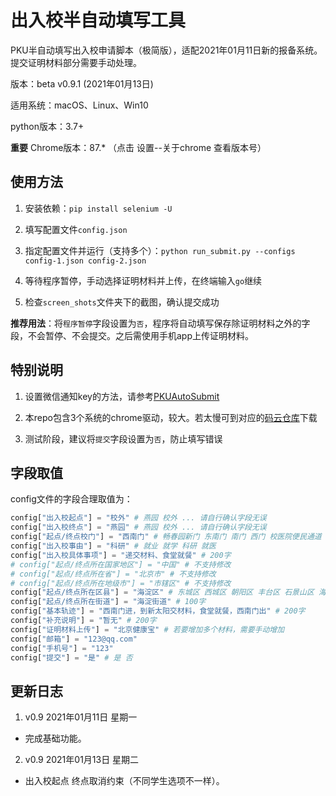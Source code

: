 # 出入校半自动填写工具

PKU半自动填写出入校申请脚本（极简版），适配2021年01月11日新的报备系统。提交证明材料部分需要手动处理。

版本：beta v0.9.1 (2021年01月13日)

适用系统：macOS、Linux、Win10

python版本：3.7+

**重要** Chrome版本：87.* （点击 设置--关于chrome 查看版本号）

## 使用方法

1. 安装依赖：`pip install selenium -U`

2. 填写配置文件`config.json`

3. 指定配置文件并运行（支持多个）：`python run_submit.py --configs config-1.json config-2.json`

4. 等待程序暂停，手动选择证明材料并上传，在终端输入`go`继续

5. 检查`screen_shots`文件夹下的截图，确认提交成功

**推荐用法**：将`程序暂停`字段设置为`否`，程序将自动填写保存除证明材料之外的字段，不会暂停、不会提交。之后需使用手机app上传证明材料。

## 特别说明

1. 设置微信通知key的方法，请参考[PKUAutoSubmit](https://github.com/Bruuuuuuce/PKUAutoSubmit)

2. 本repo包含3个系统的chrome驱动，较大。若太慢可到对应的[码云仓库](https://gitee.com/JimXiongGM/pku-semi-auto-submit-jan11)下载

3. 测试阶段，建议将`提交`字段设置为`否`，防止填写错误

## 字段取值

config文件的字段合理取值为：

```python
config["出入校起点"] = "校外" # 燕园 校外 ... 请自行确认字段无误
config["出入校终点"] = "燕园" # 燕园 校外 ... 请自行确认字段无误
config["起点/终点校门"] = "西南门" # 畅春园新门 东南门 南门 西门 校医院便民通道 小东门 东侧门 东门 西南门 燕园大厦门
config["出入校事由"] = "科研" # 就业 就学 科研 就医
config["出入校具体事项"] = "递交材料、食堂就餐" # 200字
# config["起点/终点所在国家地区"] = "中国" # 不支持修改
# config["起点/终点所在省"] = "北京市" # 不支持修改
# config["起点/终点所在地级市"] = "市辖区" # 不支持修改
config["起点/终点所在区县"] = "海淀区" # 东城区 西城区 朝阳区 丰台区 石景山区 海淀区 顺义区 通州区 大兴区 房山区 门头沟区 昌平区 平谷区 密云区 怀柔区 延庆区
config["起点/终点所在街道"] = "海淀街道" # 100字
config["基本轨迹"] = "西南门进，到新太阳交材料，食堂就餐，西南门出" # 200字
config["补充说明"] = "暂无" # 200字
config["证明材料上传"] = "北京健康宝" # 若要增加多个材料，需要手动增加
config["邮箱"] = "123@qq.com"
config["手机号"] = "123"
config["提交"] = "是" # 是 否
```

## 更新日志

1. v0.9 2021年01月11日 星期一
- 完成基础功能。

2. v0.9 2021年01月13日 星期二
- 出入校起点 终点取消约束（不同学生选项不一样）。